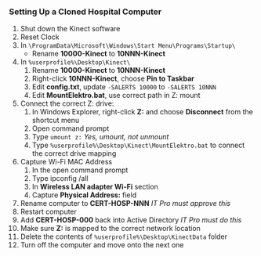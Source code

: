 ### Setting Up a Cloned Hospital Computer

1. Shut down the Kinect software
1. Reset Clock
1. In `\ProgramData\Microsoft\Windows\Start Menu\Programs\Startup\`
   * Rename **10000-Kinect** to **10NNN-Kinect**
1. In `%userprofile%\Desktop\Kinect\`
   1. Rename **10000-Kinect** to **10NNN-Kinect**
   1. Right-click **10NNN-Kinect**, choose **Pin to Taskbar**
   1. Edit **config.txt**, update `-SALERTS 10000` to `-SALERTS 10NNN`
   1. Edit **MountElektro.bat**, use correct path in Z: mount 
1. Connect the correct  Z: drive:
   1. In Windows Explorer, right-click **Z:** and choose **Disconnect** from the shortcut menu
   1. Open command prompt
   1. Type `umount z:` *Yes, umount, not unmount*
   1. Type `%userprofile%\Desktop\Kinect\MountElektro.bat` to connect the correct drive mapping
1. Capture Wi-Fi MAC Address
   1. In the open command prompt
   1. Type ipconfig /all
   1. In **Wireless LAN adapter Wi-Fi** section
   1. Capture **Physical Address:** field
1. Rename computer to **CERT-HOSP-NNN** *IT Pro must approve this*
1. Restart computer
1. Add **CERT-HOSP-000** back into Active Directory *IT Pro must do this*
1. Make sure **Z:** is mapped to the correct network location
1. Delete the contents of `%userprofile%\Desktop\KinectData` folder
1. Turn off the computer and move onto the next one
